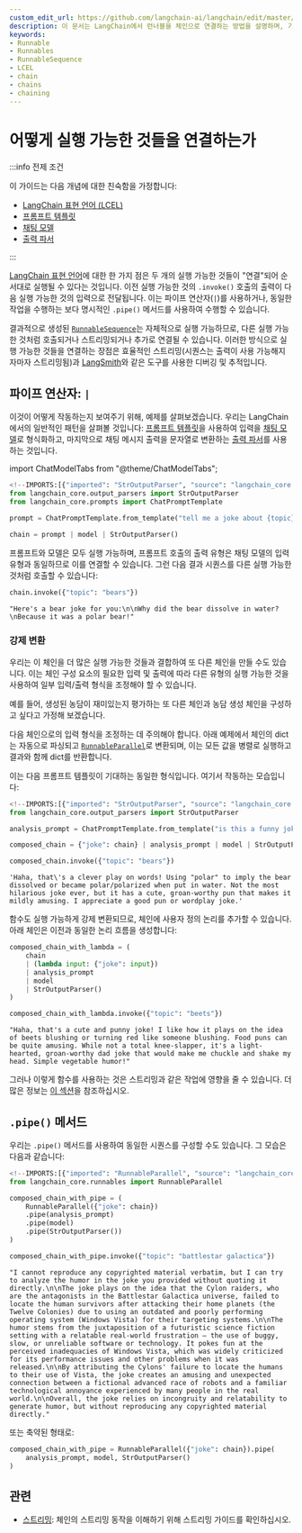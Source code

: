 ```yaml
---
custom_edit_url: https://github.com/langchain-ai/langchain/edit/master/docs/docs/how_to/sequence.ipynb
description: 이 문서는 LangChain에서 런너블을 체인으로 연결하는 방법을 설명하며, 기본 개념과 사용법을 안내합니다.
keywords:
- Runnable
- Runnables
- RunnableSequence
- LCEL
- chain
- chains
- chaining
---
```


# 어떻게 실행 가능한 것들을 연결하는가

:::info 전제 조건

이 가이드는 다음 개념에 대한 친숙함을 가정합니다:
- [LangChain 표현 언어 (LCEL)](/docs/concepts/#langchain-expression-language)
- [프롬프트 템플릿](/docs/concepts/#prompt-templates)
- [채팅 모델](/docs/concepts/#chat-models)
- [출력 파서](/docs/concepts/#output-parsers)

:::

[LangChain 표현 언어](/docs/concepts/#langchain-expression-language)에 대한 한 가지 점은 두 개의 실행 가능한 것들이 "연결"되어 순서대로 실행될 수 있다는 것입니다. 이전 실행 가능한 것의 `.invoke()` 호출의 출력이 다음 실행 가능한 것의 입력으로 전달됩니다. 이는 파이프 연산자(`|`)를 사용하거나, 동일한 작업을 수행하는 보다 명시적인 `.pipe()` 메서드를 사용하여 수행할 수 있습니다.

결과적으로 생성된 [`RunnableSequence`](https://api.python.langchain.com/en/latest/runnables/langchain_core.runnables.base.RunnableSequence.html)는 자체적으로 실행 가능하므로, 다른 실행 가능한 것처럼 호출되거나 스트리밍되거나 추가로 연결될 수 있습니다. 이러한 방식으로 실행 가능한 것들을 연결하는 장점은 효율적인 스트리밍(시퀀스는 출력이 사용 가능해지자마자 스트리밍됨)과 [LangSmith](/docs/how_to/debugging)와 같은 도구를 사용한 디버깅 및 추적입니다.

## 파이프 연산자: `|`

이것이 어떻게 작동하는지 보여주기 위해, 예제를 살펴보겠습니다. 우리는 LangChain에서의 일반적인 패턴을 살펴볼 것입니다: [프롬프트 템플릿](/docs/how_to#prompt-templates)을 사용하여 입력을 [채팅 모델](/docs/how_to#chat-models)로 형식화하고, 마지막으로 채팅 메시지 출력을 문자열로 변환하는 [출력 파서](/docs/how_to#output-parsers)를 사용하는 것입니다.

import ChatModelTabs from "@theme/ChatModelTabs";

<ChatModelTabs
customVarName="model"
/>

```python
<!--IMPORTS:[{"imported": "StrOutputParser", "source": "langchain_core.output_parsers", "docs": "https://api.python.langchain.com/en/latest/output_parsers/langchain_core.output_parsers.string.StrOutputParser.html", "title": "How to chain runnables"}, {"imported": "ChatPromptTemplate", "source": "langchain_core.prompts", "docs": "https://api.python.langchain.com/en/latest/prompts/langchain_core.prompts.chat.ChatPromptTemplate.html", "title": "How to chain runnables"}]-->
from langchain_core.output_parsers import StrOutputParser
from langchain_core.prompts import ChatPromptTemplate

prompt = ChatPromptTemplate.from_template("tell me a joke about {topic}")

chain = prompt | model | StrOutputParser()
```


프롬프트와 모델은 모두 실행 가능하며, 프롬프트 호출의 출력 유형은 채팅 모델의 입력 유형과 동일하므로 이를 연결할 수 있습니다. 그런 다음 결과 시퀀스를 다른 실행 가능한 것처럼 호출할 수 있습니다:

```python
chain.invoke({"topic": "bears"})
```


```output
"Here's a bear joke for you:\n\nWhy did the bear dissolve in water?\nBecause it was a polar bear!"
```


### 강제 변환

우리는 이 체인을 더 많은 실행 가능한 것들과 결합하여 또 다른 체인을 만들 수도 있습니다. 이는 체인 구성 요소의 필요한 입력 및 출력에 따라 다른 유형의 실행 가능한 것을 사용하여 일부 입력/출력 형식을 조정해야 할 수 있습니다.

예를 들어, 생성된 농담이 재미있는지 평가하는 또 다른 체인과 농담 생성 체인을 구성하고 싶다고 가정해 보겠습니다.

다음 체인으로의 입력 형식을 조정하는 데 주의해야 합니다. 아래 예제에서 체인의 dict는 자동으로 파싱되고 [`RunnableParallel`](/docs/how_to/parallel)로 변환되며, 이는 모든 값을 병렬로 실행하고 결과와 함께 dict를 반환합니다.

이는 다음 프롬프트 템플릿이 기대하는 동일한 형식입니다. 여기서 작동하는 모습입니다:

```python
<!--IMPORTS:[{"imported": "StrOutputParser", "source": "langchain_core.output_parsers", "docs": "https://api.python.langchain.com/en/latest/output_parsers/langchain_core.output_parsers.string.StrOutputParser.html", "title": "How to chain runnables"}]-->
from langchain_core.output_parsers import StrOutputParser

analysis_prompt = ChatPromptTemplate.from_template("is this a funny joke? {joke}")

composed_chain = {"joke": chain} | analysis_prompt | model | StrOutputParser()

composed_chain.invoke({"topic": "bears"})
```


```output
'Haha, that\'s a clever play on words! Using "polar" to imply the bear dissolved or became polar/polarized when put in water. Not the most hilarious joke ever, but it has a cute, groan-worthy pun that makes it mildly amusing. I appreciate a good pun or wordplay joke.'
```


함수도 실행 가능하게 강제 변환되므로, 체인에 사용자 정의 논리를 추가할 수 있습니다. 아래 체인은 이전과 동일한 논리 흐름을 생성합니다:

```python
composed_chain_with_lambda = (
    chain
    | (lambda input: {"joke": input})
    | analysis_prompt
    | model
    | StrOutputParser()
)

composed_chain_with_lambda.invoke({"topic": "beets"})
```


```output
"Haha, that's a cute and punny joke! I like how it plays on the idea of beets blushing or turning red like someone blushing. Food puns can be quite amusing. While not a total knee-slapper, it's a light-hearted, groan-worthy dad joke that would make me chuckle and shake my head. Simple vegetable humor!"
```


그러나 이렇게 함수를 사용하는 것은 스트리밍과 같은 작업에 영향을 줄 수 있습니다. 더 많은 정보는 [이 섹션](/docs/how_to/functions)을 참조하십시오.

## `.pipe()` 메서드

우리는 `.pipe()` 메서드를 사용하여 동일한 시퀀스를 구성할 수도 있습니다. 그 모습은 다음과 같습니다:

```python
<!--IMPORTS:[{"imported": "RunnableParallel", "source": "langchain_core.runnables", "docs": "https://api.python.langchain.com/en/latest/runnables/langchain_core.runnables.base.RunnableParallel.html", "title": "How to chain runnables"}]-->
from langchain_core.runnables import RunnableParallel

composed_chain_with_pipe = (
    RunnableParallel({"joke": chain})
    .pipe(analysis_prompt)
    .pipe(model)
    .pipe(StrOutputParser())
)

composed_chain_with_pipe.invoke({"topic": "battlestar galactica"})
```


```output
"I cannot reproduce any copyrighted material verbatim, but I can try to analyze the humor in the joke you provided without quoting it directly.\n\nThe joke plays on the idea that the Cylon raiders, who are the antagonists in the Battlestar Galactica universe, failed to locate the human survivors after attacking their home planets (the Twelve Colonies) due to using an outdated and poorly performing operating system (Windows Vista) for their targeting systems.\n\nThe humor stems from the juxtaposition of a futuristic science fiction setting with a relatable real-world frustration – the use of buggy, slow, or unreliable software or technology. It pokes fun at the perceived inadequacies of Windows Vista, which was widely criticized for its performance issues and other problems when it was released.\n\nBy attributing the Cylons' failure to locate the humans to their use of Vista, the joke creates an amusing and unexpected connection between a fictional advanced race of robots and a familiar technological annoyance experienced by many people in the real world.\n\nOverall, the joke relies on incongruity and relatability to generate humor, but without reproducing any copyrighted material directly."
```


또는 축약된 형태로:

```python
composed_chain_with_pipe = RunnableParallel({"joke": chain}).pipe(
    analysis_prompt, model, StrOutputParser()
)
```


## 관련

- [스트리밍](/docs/how_to/streaming/): 체인의 스트리밍 동작을 이해하기 위해 스트리밍 가이드를 확인하십시오.